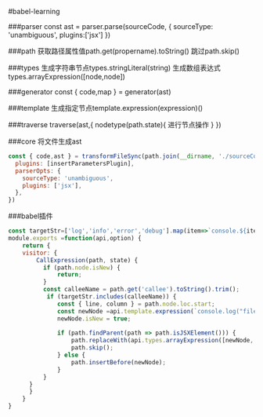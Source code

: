 #babel-learning

###parser
const ast = parser.parse(sourceCode, {
  sourceType: 'unambiguous',
  plugins:['jsx']
})


###path
获取路径属性值path.get(propername).toString()
跳过path.skip()





###types
生成字符串节点types.stringLiteral(string)
生成数组表达式types.arrayExpression([node,node])




###generator
const { code,map } = generator(ast)


###template
生成指定节点template.expression(expression)()

###traverse
traverse(ast,{
    nodetype(path.state){
        进行节点操作
    }
})


###core
将文件生成ast
```javascript
const { code,ast } = transformFileSync(path.join(__dirname, './sourceCode.js'), {
  plugins: [insertParametersPlugin],
  parserOpts: {
    sourceType: 'unambiguous',
    plugins: ['jsx'],
  },
})
```


###babel插件
```javascript
const targetStr=['log','info','error','debug'].map(item=>`console.${item}`)
module.exports =function(api,option) {
    return {
    visitor: {
        CallExpression(path, state) {
          if (path.node.isNew) {
              return;
          }
          const calleeName = path.get('callee').toString().trim();
           if (targetStr.includes(calleeName)) {
              const { line, column } = path.node.loc.start;
              const newNode =api.template.expression(`console.log("filename: (${line}, ${column})")`)();
              newNode.isNew = true;
      
              if (path.findParent(path => path.isJSXElement())) {
                  path.replaceWith(api.types.arrayExpression([newNode, path.node]))
                  path.skip();
              } else {
                  path.insertBefore(newNode);
              }
          }
      }
      }
    }
}
```